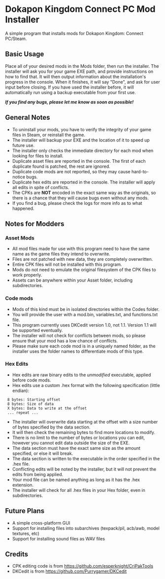 # Dokapon Kingdom Connect PC Mod Installer
A simple program that installs mods for Dokapon Kingdom: Connect PC/Steam.

## Basic Usage
Place all of your desired mods in the Mods folder, then run the installer. The installer will ask you for your game EXE path, and provide instructions on how to find that. It will then output information about the installation's progress in the console. When it finishes, it will say "Done", and ask for user input before closing. If you have used the installer before, it will automatically run using a backup executable from your first use.

***If you find any bugs, please let me know as soon as possible!***

## General Notes
 - To uninstall your mods, you have to verify the integrity of your game files in Steam, or reinstall the game.
 - The installer will backup your EXE and the location of it to speed up future use.
 - The installer only checks the immediate directory for each mod when looking for files to install.
 - Duplicate asset files are reported in the console. The first of each duplicate found is patched, the rest are ignored.
 - Duplicate code mods are not reported, so they may cause hard-to-notice bugs.
 - Duplicate hex edits are reported in the console. The installer will apply all edits in spite of conflicts.
 - The CPKs are **NOT** encoded in the exact same way as the originals, so there is a chance that they will cause bugs even without any mods.
 - If you find a bug, please check the logs for more info as to what happened.

## Notes for Modders

### Asset Mods
 - All mod files made for use with this program need to have the same name as the game files they intend to overwrite.
 - Files are not patched with new data, they are completely overwritten.
 - Entire CPK files will not be installed with this program.
 - Mods do not need to emulate the original filesystem of the CPK files to work properly.
 - Assets can be anywhere within your Asset folder, including subdirectories.

### Code mods
 - Mods of this kind must be in isolated directories within the Codes folder.
 - You will provide the user with a mod.bin, variables.txt, and functions.txt file.
 - This program currently uses DKCedit version 1.0, not 1.1. Version 1.1 will be supported eventually.
 - The installer will not check for conflicts between mods, so please ensure that your mod has a low chance of conflicts.
 - Please make sure each code mod is in a uniquely named folder, as the installer uses the folder names to differentiate mods of this type.

### Hex Edits
 - Hex edits are raw binary edits to the *unmodified* executable, applied before code mods.
 - Hex edits use a custom .hex format with the following specification (little endian):
```
 8 bytes: Starting offset
 8 bytes: Size of data
 X bytes: Data to write at the offset
 ... repeat ...
```
 - The installer will overwrite data starting at the offset with a size number of bytes specified by the data section.
 - It will then check the remaining bytes to find more locations to modify.
 - There is no limit to the number of bytes or locations you can edit, however you cannot edit data outside the size of the EXE.
 - The data section must have the exact same size as the amount specified, or else it will break.
 - The data section is written to the executable in the order specified in the .hex file.
 - Conflicting edits will be noted by the installer, but it will not prevent the edits from being applied.
 - Your mod file can be named anything as long as it has the .hex extension.
 - The installer will check for all .hex files in your Hex folder, even in subdirectories.

## Future Plans
 - A simple cross-platform GUI
 - Support for installing files into subarchives (texpack/pil, acb/awb, model textures, etc)
 - Support for installing sound files as WAV files

## Credits
 - CPK editing code is from https://github.com/esperknight/CriPakTools
 - DKCedit is from https://github.com/Purrygamer/DKCedit
